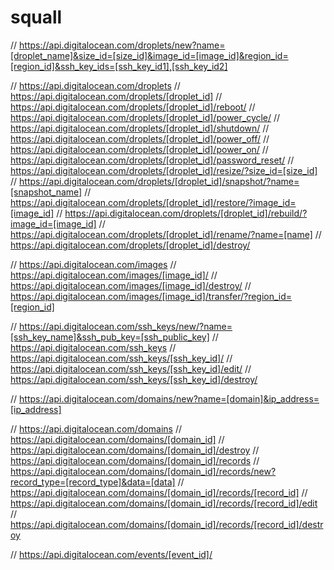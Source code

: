 squall
======


// https://api.digitalocean.com/droplets/new?name=[droplet_name]&size_id=[size_id]&image_id=[image_id]&region_id=[region_id]&ssh_key_ids=[ssh_key_id1],[ssh_key_id2]

// https://api.digitalocean.com/droplets
// https://api.digitalocean.com/droplets/[droplet_id]
// https://api.digitalocean.com/droplets/[droplet_id]/reboot/
// https://api.digitalocean.com/droplets/[droplet_id]/power_cycle/
// https://api.digitalocean.com/droplets/[droplet_id]/shutdown/
// https://api.digitalocean.com/droplets/[droplet_id]/power_off/
// https://api.digitalocean.com/droplets/[droplet_id]/power_on/
// https://api.digitalocean.com/droplets/[droplet_id]/password_reset/
// https://api.digitalocean.com/droplets/[droplet_id]/resize/?size_id=[size_id]
// https://api.digitalocean.com/droplets/[droplet_id]/snapshot/?name=[snapshot_name]
// https://api.digitalocean.com/droplets/[droplet_id]/restore/?image_id=[image_id]
// https://api.digitalocean.com/droplets/[droplet_id]/rebuild/?image_id=[image_id]
// https://api.digitalocean.com/droplets/[droplet_id]/rename/?name=[name]
// https://api.digitalocean.com/droplets/[droplet_id]/destroy/

// https://api.digitalocean.com/images
// https://api.digitalocean.com/images/[image_id]/
// https://api.digitalocean.com/images/[image_id]/destroy/
// https://api.digitalocean.com/images/[image_id]/transfer/?region_id=[region_id]

// https://api.digitalocean.com/ssh_keys/new/?name=[ssh_key_name]&ssh_pub_key=[ssh_public_key]
// https://api.digitalocean.com/ssh_keys
// https://api.digitalocean.com/ssh_keys/[ssh_key_id]/
// https://api.digitalocean.com/ssh_keys/[ssh_key_id]/edit/
// https://api.digitalocean.com/ssh_keys/[ssh_key_id]/destroy/

// https://api.digitalocean.com/domains/new?name=[domain]&ip_address=[ip_address]

// https://api.digitalocean.com/domains
// https://api.digitalocean.com/domains/[domain_id]
// https://api.digitalocean.com/domains/[domain_id]/destroy
// https://api.digitalocean.com/domains/[domain_id]/records
// https://api.digitalocean.com/domains/[domain_id]/records/new?record_type=[record_type]&data=[data]
// https://api.digitalocean.com/domains/[domain_id]/records/[record_id]
// https://api.digitalocean.com/domains/[domain_id]/records/[record_id]/edit
// https://api.digitalocean.com/domains/[domain_id]/records/[record_id]/destroy

// https://api.digitalocean.com/events/[event_id]/
